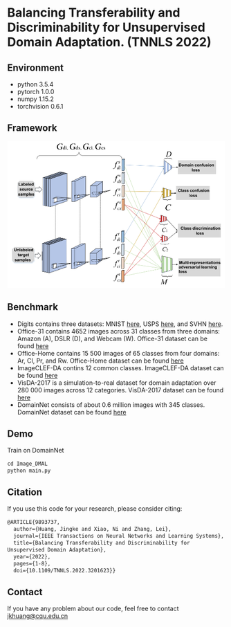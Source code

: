 # Balancing Transferability and Discriminability for Unsupervised Domain Adaptation. (TNNLS 2022)
## Environment
* python   3.5.4  
* pytorch  1.0.0  
* numpy    1.15.2  
* torchvision  0.6.1  

## Framework
![image](https://github.com/J-k-Huang/DMAL/blob/main/framework.png)
## Benchmark
* Digits contains three datasets: MNIST [here](https://github.com/thuml/CDAN/tree/master/data), USPS [here](https://github.com/thuml/CDAN/tree/master/data), and SVHN [here](https://drive.google.com/file/d/1Y0wT_ElbDcnFxtu25MB74npURwwijEdT/view). 
* Office-31 contains 4652 images across 31 classes from three domains: Amazon (A), DSLR (D), and Webcam (W). Office-31 dataset can be found [here](https://faculty.cc.gatech.edu/~judy/domainadapt/)
* Office-Home contains 15 500 images of 65 classes from four domains: Ar, Cl, Pr, and Rw. Office-Home dataset can be found [here](https://www.hemanthdv.org/officeHomeDataset.html)
* ImageCLEF-DA contins 12 common classes. ImageCLEF-DA dataset can be found [here](https://www.imageclef.org/2014/adaptation)
* VisDA-2017 is a simulation-to-real dataset for domain adaptation over 280 000 images across 12 categories. VisDA-2017 dataset can be found [here](https://github.com/VisionLearningGroup/taskcv-2017-public)
* DomainNet consists of about 0.6 million images with 345 classes. DomainNet dataset can be found [here](http://ai.bu.edu/M3SDA/)  
## Demo  
Train on DomainNet 
```  
cd Image_DMAL
python main.py
```
## Citation  
If you use this code for your research, please consider citing:
```
@ARTICLE{9893737,
  author={Huang, Jingke and Xiao, Ni and Zhang, Lei},
  journal={IEEE Transactions on Neural Networks and Learning Systems}, 
  title={Balancing Transferability and Discriminability for Unsupervised Domain Adaptation}, 
  year={2022},
  pages={1-8},
  doi={10.1109/TNNLS.2022.3201623}}  
```
## Contact  
If you have any problem about our code, feel free to contact jkhuang@cqu.edu.cn
